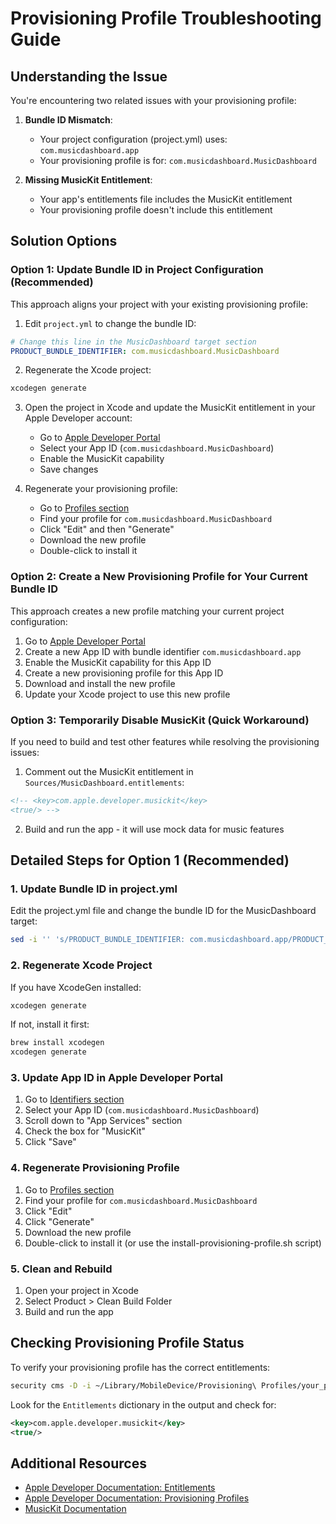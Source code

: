 # Provisioning Profile Troubleshooting Guide

## Understanding the Issue

You're encountering two related issues with your provisioning profile:

1. **Bundle ID Mismatch**: 
   - Your project configuration (project.yml) uses: `com.musicdashboard.app`
   - Your provisioning profile is for: `com.musicdashboard.MusicDashboard`

2. **Missing MusicKit Entitlement**:
   - Your app's entitlements file includes the MusicKit entitlement
   - Your provisioning profile doesn't include this entitlement

## Solution Options

### Option 1: Update Bundle ID in Project Configuration (Recommended)

This approach aligns your project with your existing provisioning profile:

1. Edit `project.yml` to change the bundle ID:

```yaml
# Change this line in the MusicDashboard target section
PRODUCT_BUNDLE_IDENTIFIER: com.musicdashboard.MusicDashboard
```

2. Regenerate the Xcode project:

```bash
xcodegen generate
```

3. Open the project in Xcode and update the MusicKit entitlement in your Apple Developer account:
   - Go to [Apple Developer Portal](https://developer.apple.com/account/resources/identifiers/list)
   - Select your App ID (`com.musicdashboard.MusicDashboard`)
   - Enable the MusicKit capability
   - Save changes

4. Regenerate your provisioning profile:
   - Go to [Profiles section](https://developer.apple.com/account/resources/profiles/list)
   - Find your profile for `com.musicdashboard.MusicDashboard`
   - Click "Edit" and then "Generate"
   - Download the new profile
   - Double-click to install it

### Option 2: Create a New Provisioning Profile for Your Current Bundle ID

This approach creates a new profile matching your current project configuration:

1. Go to [Apple Developer Portal](https://developer.apple.com/account/resources/identifiers/list)
2. Create a new App ID with bundle identifier `com.musicdashboard.app`
3. Enable the MusicKit capability for this App ID
4. Create a new provisioning profile for this App ID
5. Download and install the new profile
6. Update your Xcode project to use this new profile

### Option 3: Temporarily Disable MusicKit (Quick Workaround)

If you need to build and test other features while resolving the provisioning issues:

1. Comment out the MusicKit entitlement in `Sources/MusicDashboard.entitlements`:

```xml
<!-- <key>com.apple.developer.musickit</key>
<true/> -->
```

2. Build and run the app - it will use mock data for music features

## Detailed Steps for Option 1 (Recommended)

### 1. Update Bundle ID in project.yml

Edit the project.yml file and change the bundle ID for the MusicDashboard target:

```bash
sed -i '' 's/PRODUCT_BUNDLE_IDENTIFIER: com.musicdashboard.app/PRODUCT_BUNDLE_IDENTIFIER: com.musicdashboard.MusicDashboard/' project.yml
```

### 2. Regenerate Xcode Project

If you have XcodeGen installed:

```bash
xcodegen generate
```

If not, install it first:

```bash
brew install xcodegen
xcodegen generate
```

### 3. Update App ID in Apple Developer Portal

1. Go to [Identifiers section](https://developer.apple.com/account/resources/identifiers/list)
2. Select your App ID (`com.musicdashboard.MusicDashboard`)
3. Scroll down to "App Services" section
4. Check the box for "MusicKit"
5. Click "Save"

### 4. Regenerate Provisioning Profile

1. Go to [Profiles section](https://developer.apple.com/account/resources/profiles/list)
2. Find your profile for `com.musicdashboard.MusicDashboard`
3. Click "Edit"
4. Click "Generate"
5. Download the new profile
6. Double-click to install it (or use the install-provisioning-profile.sh script)

### 5. Clean and Rebuild

1. Open your project in Xcode
2. Select Product > Clean Build Folder
3. Build and run the app

## Checking Provisioning Profile Status

To verify your provisioning profile has the correct entitlements:

```bash
security cms -D -i ~/Library/MobileDevice/Provisioning\ Profiles/your_profile.mobileprovision
```

Look for the `Entitlements` dictionary in the output and check for:

```xml
<key>com.apple.developer.musickit</key>
<true/>
```

## Additional Resources

- [Apple Developer Documentation: Entitlements](https://developer.apple.com/documentation/bundleresources/entitlements)
- [Apple Developer Documentation: Provisioning Profiles](https://developer.apple.com/documentation/xcode/distributing-your-app-to-registered-devices)
- [MusicKit Documentation](https://developer.apple.com/documentation/musickit)
